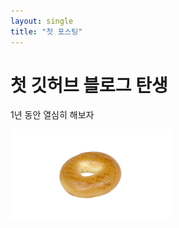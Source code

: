 ```yaml
---
layout: single
title: "첫 포스팅"
---
```


# 첫 깃허브 블로그 탄생 

1년 동안 열심히 해보자 

<img src="../images/2025-02-27-first/GdFPi6-XYAAq0_D.jpeg" alt="GdFPi6-XYAAq0_D" style="zoom:25%;" />

